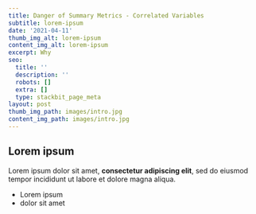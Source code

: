 ```yaml
---
title: Danger of Summary Metrics - Correlated Variables
subtitle: lorem-ipsum
date: '2021-04-11'
thumb_img_alt: lorem-ipsum
content_img_alt: lorem-ipsum
excerpt: Why
seo:
  title: ''
  description: ''
  robots: []
  extra: []
  type: stackbit_page_meta
layout: post
thumb_img_path: images/intro.jpg
content_img_path: images/intro.jpg
---
```

## Lorem ipsum

Lorem ipsum dolor sit amet, **consectetur adipiscing elit**, sed do eiusmod tempor incididunt ut labore et dolore magna aliqua.

- Lorem ipsum
- dolor sit amet